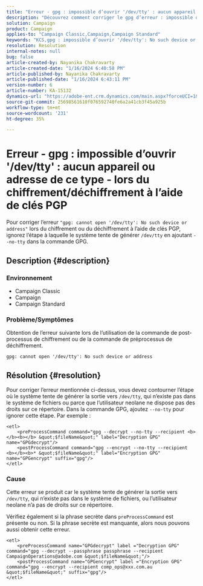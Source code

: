 ```yaml
---
title: "Erreur - gpg : impossible d’ouvrir '/dev/tty' : aucun appareil ou adresse de ce type - lors du cryptage/décryptage à l’aide de clés PGP"
description: "Découvrez comment corriger le gpg d’erreur : impossible d’ouvrir /dev/tty : Aucun appareil ou adresse de ce type. Contournez l’étape à laquelle le système tente de produire /dev/tty."
solution: Campaign
product: Campaign
applies-to: "Campaign Classic,Campaign,Campaign Standard"
keywords: "KCS,gpg : impossible d’ouvrir '/dev/tty': No such device or address, encrypt post-process command, decrypt pre preprocess command"
resolution: Resolution
internal-notes: null
bug: false
article-created-by: Nayanika Chakravarty
article-created-date: "1/16/2024 6:40:58 PM"
article-published-by: Nayanika Chakravarty
article-published-date: "1/16/2024 6:43:11 PM"
version-number: 6
article-number: KA-15132
dynamics-url: "https://adobe-ent.crm.dynamics.com/main.aspx?forceUCI=1&pagetype=entityrecord&etn=knowledgearticle&id=3fdbbbc8-9eb4-ee11-a569-6045bd006a22"
source-git-commit: 25698561610f076592740fe6a2a41cb3f45a925b
workflow-type: tm+mt
source-wordcount: '231'
ht-degree: 35%

---
```


# Erreur - gpg : impossible d’ouvrir &#39;/dev/tty&#39; : aucun appareil ou adresse de ce type - lors du chiffrement/déchiffrement à l’aide de clés PGP


Pour corriger l’erreur `"gpg: cannot open '/dev/tty': No such device or address"` lors du chiffrement ou du déchiffrement à l’aide de clés PGP, ignorez l’étape à laquelle le système tente de générer `/dev/tty` en ajoutant `--no-tty`  dans la commande GPG.

## Description {#description}


### <b>Environnement</b>

- Campaign Classic
- Campaign
- Campaign Standard




### <b>Problème/Symptômes</b>

Obtention de l’erreur suivante lors de l’utilisation de la commande de post-processus de chiffrement ou de la commande de préprocessus de déchiffrement.


```
gpg: cannot open '/dev/tty': No such device or address
```





## Résolution {#resolution}


Pour corriger l’erreur mentionnée ci-dessus, vous devez contourner l’étape où le système tente de générer la sortie vers `/dev/tty`, qui n’existe pas dans le système de fichiers ou parce que l’utilisateur neolane ne dispose pas des droits sur ce répertoire. Dans la commande GPG, ajoutez `--no-tty` pour ignorer cette étape. Par exemple :


```
<etl>
    <preProcessCommand command="gpg --decrypt --no-tty --recipient <b></b><b></b> &quot;$fileName&quot;" label="Decryption GPG" name="GPGdecrypt"/>
    <postProcessCommand command="gpg --encrypt --no-tty --recipient <b></b><b>* &quot;$fileName&quot;" label="Encryption GPG" name="GPGencrypt" suffix="gpg"/>
</etl>
```


### Cause

Cette erreur se produit car le système tente de générer la sortie vers `/dev/tty`, qui n’existe pas dans le système de fichiers, ou l’utilisateur neolane n’a pas de droits sur ce répertoire.

Vérifiez également si la phrase secrète dans `preProcessCommand` est présente ou non. Si la phrase secrète est manquante, alors nous pouvons aussi obtenir cette erreur.


```
<etl>
    <preProcessCommand name="GPGdecrypt" label ="Decryption GPG" command="gpg --decrypt --passphrase passphrase --recipient CampaignOperations@adobe.com &quot;$fileName&quot;"/>
    <postProcessCommand name="GPGencrypt" label ="Encryption GPG" command="gpg --encrypt --recipient comp_ops@xxx.com.au &quot;$fileName&quot;" suffix="gpg"/>
</etl>
```

